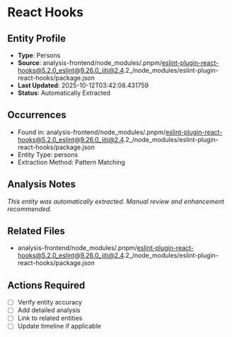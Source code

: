 # React Hooks

## Entity Profile
- **Type**: Persons
- **Source**: analysis-frontend/node_modules/.pnpm/eslint-plugin-react-hooks@5.2.0_eslint@9.26.0_jiti@2.4.2_/node_modules/eslint-plugin-react-hooks/package.json
- **Last Updated**: 2025-10-12T03:42:08.431759
- **Status**: Automatically Extracted

## Occurrences
- Found in: analysis-frontend/node_modules/.pnpm/eslint-plugin-react-hooks@5.2.0_eslint@9.26.0_jiti@2.4.2_/node_modules/eslint-plugin-react-hooks/package.json
- Entity Type: persons
- Extraction Method: Pattern Matching

## Analysis Notes
*This entity was automatically extracted. Manual review and enhancement recommended.*

## Related Files
- analysis-frontend/node_modules/.pnpm/eslint-plugin-react-hooks@5.2.0_eslint@9.26.0_jiti@2.4.2_/node_modules/eslint-plugin-react-hooks/package.json

## Actions Required
- [ ] Verify entity accuracy
- [ ] Add detailed analysis
- [ ] Link to related entities
- [ ] Update timeline if applicable
